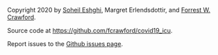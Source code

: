 Copyright 2020 by [Soheil Eshghi](http://www.soheileshghi.com/), Margret Erlendsdottir, and [Forrest W. Crawford](http://www.crawfordlab.io). 

Source code at <https://github.com/fcrawford/covid19_icu>. 

Report issues to the [Github issues page](https://github.com/fcrawford/covid19_icu/issues). 

